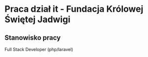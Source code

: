# Praca dział it - Fundacja Królowej Świętej Jadwigi
## Stanowisko pracy
Full Stack Developer (php/laravel)
